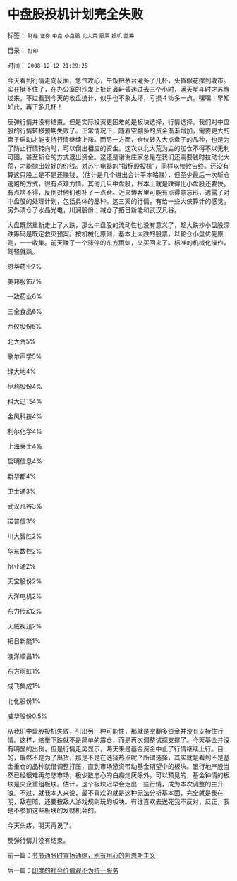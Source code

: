 # 中盘股投机计划完全失败

标签： `财经` `证券` `中盘` `小盘股` `北大荒` `股票` `投机` `蓝筹` 

目录： `打印`

时间： `2008-12-12 21:29:25`

今天看到行情走向反面，急气攻心，午饭把茅台灌多了几杯，头昏眼花撑到收市。实在挺不住了，在办公室的沙发上扯足鼻鼾昏迷过去三个小时，满天星斗时才苏醒过来。不过看到今天的收盘统计，似乎也不象太坏，亏损４％多一点。嘿嘿！早知如此，再干多几杯！

反弹行情并没有结束。但是实际投资更困难的是板块选择，行情选择。我们对中盘股的行情转移预期失败了。正常情况下，随着空翻多的资金渐渐增加，需要更大的盘子启动才能支持行情继续上涨。而另一方面，仓位转入大点盘子的品种，也是为了防止行情转向时，可以倒出相应的资金。这次以北大荒为主的加仓不得不以无利可图，甚至斩仓的方式退出资金。这还是谢谢庄家总是在我们还需要钱时拉动北大荒，才能抛出较好的价钱。对苏宁电器的“指标股投机”，同样以惨败告终。还没有算这只股上是不是还赚钱，（估计是几个进出合计平本略赚），但至少最后一次斩仓逃跑的方式，很有点难为情。其他几只中盘股，根本上就是跌得比小盘股还要快。有点啥不得，反倒对他们也补了一点仓。近来博客里可能有点得意忘形，透露了对中盘股的处理计划，包括具体的品种。这三天的行情，有给一些大侠算计的感觉。另外清仓了水晶光电，川润股份；减仓了拓日新能和武汉凡谷。

大盘既然重新走上了大跌，那么中盘股的流动性也没有意义了，趁大跌抄小盘股深跌筹码是既定救灾预案。按机械化原则，基本上大跌的股票，以轮仓小盘优先原则，一一收集。前天赚了一个涨停的东方雨虹，又买回来了。标准的机械化操作，驾轻就熟。

恩华药业7%

美邦服饰7%

一致药业6%

三全食品6%

西仪股份5%

北大荒5%

歌尔声学5%

绿大地4%

伊利股份4%

科大迅飞4%

金风科技4%

利尔化学4%

上海莱士4%

启明信息4%

新华都4%

卫士通3%

武汉凡谷3%

诺普信3%

川大智胜2%

华东数控2%

怡亚通2%

天宝股份2%

大洋电机2%

东力传动2%

天威视迅2%

拓日新能1%

澳洋顺昌1%

东方雨虹1%

成飞集成1%

北化股份1%

威华股份0.5%

从我们中盘股投机失败，引出另一种可能性，那就是空翻多资金并没有支持住行情。这样，缩量下跌就不是简单的震仓，而是再次调整试探支撑了。今天基金并没有明显的出货，但是行情走势显示，两天来是基金资金中止了行情继续上行。目的，既然不是为了出货，那是不是在选择热点呢？所谓选择，其实就是看到不是基金重仓的品种就借调整打压，直到市场游资带动基金期望中的板块。银行地产股当然已经很难再忽悠市场，极少数忠心的白痴炮灰除外。可以预见的，基金钟情的板块是央企重组板块。估计，这个板块迟早会走出一些行情，成为本次调整的主升浪。不过，就我本人来说，最不喜欢的就是这种无法分析基本面，完全就是我在明，敌在暗，还要按敌人游戏规则玩的板块。有谁喜欢去送死我不反对，反正，我是不参加这些板块的发财机会的。

今天头疼，明天再说了。

反弹行情并没有结束。



前一篇：[节节通胀时宣扬通缩，别有用心的凯恩斯主义](../../../2008/12/11/节节通胀时宣扬通缩，别有用心的凯恩斯主义.md)

后一篇：[印度的社会价值观不为统一服务](../../../2008/12/14/印度的社会价值观不为统一服务.md)